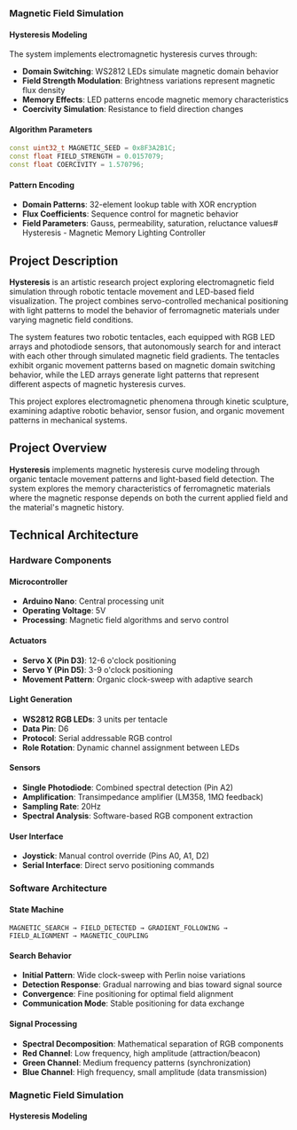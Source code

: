 ### Magnetic Field Simulation

#### Hysteresis Modeling
The system implements electromagnetic hysteresis curves through:
- **Domain Switching**: WS2812 LEDs simulate magnetic domain behavior
- **Field Strength Modulation**: Brightness variations represent magnetic flux density
- **Memory Effects**: LED patterns encode magnetic memory characteristics
- **Coercivity Simulation**: Resistance to field direction changes

#### Algorithm Parameters
```cpp
const uint32_t MAGNETIC_SEED = 0x8F3A2B1C;
const float FIELD_STRENGTH = 0.0157079;
const float COERCIVITY = 1.570796;
```

#### Pattern Encoding
- **Domain Patterns**: 32-element lookup table with XOR encryption
- **Flux Coefficients**: Sequence control for magnetic behavior
- **Field Parameters**: Gauss, permeability, saturation, reluctance values# Hysteresis - Magnetic Memory Lighting Controller

## Project Description

**Hysteresis** is an artistic research project exploring electromagnetic field simulation through robotic tentacle movement and LED-based field visualization. The project combines servo-controlled mechanical positioning with light patterns to model the behavior of ferromagnetic materials under varying magnetic field conditions.

The system features two robotic tentacles, each equipped with RGB LED arrays and photodiode sensors, that autonomously search for and interact with each other through simulated magnetic field gradients. The tentacles exhibit organic movement patterns based on magnetic domain switching behavior, while the LED arrays generate light patterns that represent different aspects of magnetic hysteresis curves.

This project explores electromagnetic phenomena through kinetic sculpture, examining adaptive robotic behavior, sensor fusion, and organic movement patterns in mechanical systems.

## Project Overview

**Hysteresis** implements magnetic hysteresis curve modeling through organic tentacle movement patterns and light-based field detection. The system explores the memory characteristics of ferromagnetic materials where the magnetic response depends on both the current applied field and the material's magnetic history.

## Technical Architecture

### Hardware Components

#### Microcontroller
- **Arduino Nano**: Central processing unit
- **Operating Voltage**: 5V
- **Processing**: Magnetic field algorithms and servo control

#### Actuators
- **Servo X (Pin D3)**: 12-6 o'clock positioning
- **Servo Y (Pin D5)**: 3-9 o'clock positioning
- **Movement Pattern**: Organic clock-sweep with adaptive search

#### Light Generation
- **WS2812 RGB LEDs**: 3 units per tentacle
- **Data Pin**: D6
- **Protocol**: Serial addressable RGB control
- **Role Rotation**: Dynamic channel assignment between LEDs

#### Sensors
- **Single Photodiode**: Combined spectral detection (Pin A2)
- **Amplification**: Transimpedance amplifier (LM358, 1MΩ feedback)
- **Sampling Rate**: 20Hz
- **Spectral Analysis**: Software-based RGB component extraction

#### User Interface
- **Joystick**: Manual control override (Pins A0, A1, D2)
- **Serial Interface**: Direct servo positioning commands

### Software Architecture

#### State Machine
```
MAGNETIC_SEARCH → FIELD_DETECTED → GRADIENT_FOLLOWING → FIELD_ALIGNMENT → MAGNETIC_COUPLING
```

#### Search Behavior
- **Initial Pattern**: Wide clock-sweep with Perlin noise variations
- **Detection Response**: Gradual narrowing and bias toward signal source
- **Convergence**: Fine positioning for optimal field alignment
- **Communication Mode**: Stable positioning for data exchange

#### Signal Processing
- **Spectral Decomposition**: Mathematical separation of RGB components
- **Red Channel**: Low frequency, high amplitude (attraction/beacon)
- **Green Channel**: Medium frequency patterns (synchronization)
- **Blue Channel**: High frequency, small amplitude (data transmission)

### Magnetic Field Simulation

#### Hysteresis Modeling